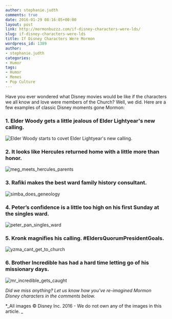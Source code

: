 ```yaml
---
author: stephanie.judth
comments: true
date: 2016-01-29 08:16:05+00:00
layout: post
link: http://mormonbuzzz.com/if-disney-characters-were-lds/
slug: if-disney-characters-were-lds
title: If Disney Characters Were Mormon
wordpress_id: 1389
author:
- stephanie.judth
categories:
- Humor
tags:
- Humor
- Memes
- Pop Culture
---
```


Have you ever wondered what Disney movies would be like if the characters we all know and love were members of the Church? Well, we did. Here are a few examples of classic Disney moments gone Mormon: 


### 1. Elder Woody gets a little jealous of Elder Lightyear's new calling.




![Elder Woody starts to covet Elder Lightyear's new calling.](http://mormonbuzzz.com/wp-content/uploads/2016/01/elder_lightyear_becomes_ap.jpg)


### 2. It looks like Hercules returned home with a little more than honor.


![meg_meets_hercules_parents](http://mormonbuzzz.com/wp-content/uploads/2016/01/meg_meets_hercules_parents.jpg)


### 3. Rafiki makes the best ward family history consultant.



![simba_does_geneology](http://mormonbuzzz.com/wp-content/uploads/2016/01/simba_does_geneology.jpg)


### 4. Peter’s confidence is a little too high on his first Sunday at the singles ward.



![peter_pan_singles_ward](http://mormonbuzzz.com/wp-content/uploads/2016/01/peter_pan_singles_ward.jpg)


### 5. Kronk magnifies his calling. #EldersQuorumPresidentGoals.



![yzma_cant_get_to_church](http://mormonbuzzz.com/wp-content/uploads/2016/01/yzma_cant_get_to_church.jpg)


### 6. Brother Incredible has had a hard time letting go of his missionary days.



![mr_incredible_gets_caught](http://mormonbuzzz.com/wp-content/uploads/2016/01/mr_incredible_gets_caught.jpg)

_Did we miss anything? Let us know how you've re-imagined Mormon Disney characters in the comments below._

*_All images © Disney Inc. 2016 - We do not own any of the images in this article. _
